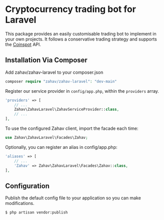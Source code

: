 # Cryptocurrency trading bot for Laravel

This package provides an easily customisable trading bot to implement in your own projects.
It follows a conservative trading strategy and supports the [Coinspot](https://www.coinspot.com.au/api) API.


## Installation Via Composer

Add zahav/zahav-laravel to your composer.json

```php
composer require "zahav/zahav-laravel": "dev-main"
```

Register our service provider in `config/app.php`, within the `providers` array.

```php
'providers' => [
    // ...
    Zahav\ZahavLaravel\ZahavServiceProvider::class,
    // ...
],
```

To use the configured Zahav client, import the facade each time:

```php
use Zahav\ZahavLaravel\Facades\Zahav;
```

Optionally, you can register an alias in config/app.php:

```php
'aliases' => [
    // ...
    'Zahav' => Zahav\ZahavLaravel\Facades\Zahav::class,
],
```

## Configuration

Publish the default config file to your application so you can make modifications.

```console
$ php artisan vendor:publish
```